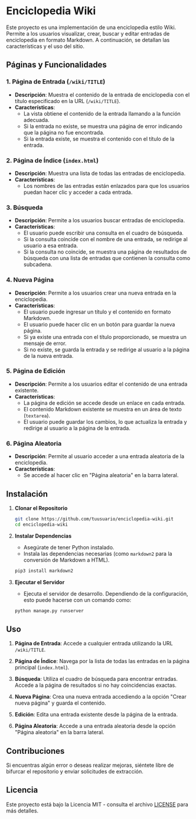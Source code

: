 # Enciclopedia Wiki

Este proyecto es una implementación de una enciclopedia estilo Wiki. Permite a los usuarios visualizar, crear, buscar y editar entradas de enciclopedia en formato Markdown. A continuación, se detallan las características y el uso del sitio.

## Páginas y Funcionalidades

### 1. Página de Entrada (`/wiki/TITLE`)

- **Descripción**: Muestra el contenido de la entrada de enciclopedia con el título especificado en la URL (`/wiki/TITLE`).
- **Características**:
  - La vista obtiene el contenido de la entrada llamando a la función adecuada.
  - Si la entrada no existe, se muestra una página de error indicando que la página no fue encontrada.
  - Si la entrada existe, se muestra el contenido con el título de la entrada.

### 2. Página de Índice (`index.html`)

- **Descripción**: Muestra una lista de todas las entradas de enciclopedia.
- **Características**:
  - Los nombres de las entradas están enlazados para que los usuarios puedan hacer clic y acceder a cada entrada.

### 3. Búsqueda

- **Descripción**: Permite a los usuarios buscar entradas de enciclopedia.
- **Características**:
  - El usuario puede escribir una consulta en el cuadro de búsqueda.
  - Si la consulta coincide con el nombre de una entrada, se redirige al usuario a esa entrada.
  - Si la consulta no coincide, se muestra una página de resultados de búsqueda con una lista de entradas que contienen la consulta como subcadena.

### 4. Nueva Página

- **Descripción**: Permite a los usuarios crear una nueva entrada en la enciclopedia.
- **Características**:
  - El usuario puede ingresar un título y el contenido en formato Markdown.
  - El usuario puede hacer clic en un botón para guardar la nueva página.
  - Si ya existe una entrada con el título proporcionado, se muestra un mensaje de error.
  - Si no existe, se guarda la entrada y se redirige al usuario a la página de la nueva entrada.

### 5. Página de Edición

- **Descripción**: Permite a los usuarios editar el contenido de una entrada existente.
- **Características**:
  - La página de edición se accede desde un enlace en cada entrada.
  - El contenido Markdown existente se muestra en un área de texto (`textarea`).
  - El usuario puede guardar los cambios, lo que actualiza la entrada y redirige al usuario a la página de la entrada.

### 6. Página Aleatoria

- **Descripción**: Permite al usuario acceder a una entrada aleatoria de la enciclopedia.
- **Características**:
  - Se accede al hacer clic en "Página aleatoria" en la barra lateral.

## Instalación

1. **Clonar el Repositorio**

    ```bash
    git clone https://github.com/tuusuario/enciclopedia-wiki.git
    cd enciclopedia-wiki
    ```

2. **Instalar Dependencias**

    - Asegúrate de tener Python instalado.
    - Instala las dependencias necesarias (como `markdown2` para la conversión de Markdown a HTML).

    ```bash
    pip3 install markdown2
    ```

3. **Ejecutar el Servidor**

    - Ejecuta el servidor de desarrollo. Dependiendo de la configuración, esto puede hacerse con un comando como:

    ```bash
    python manage.py runserver
    ```

## Uso

1. **Página de Entrada**: Accede a cualquier entrada utilizando la URL `/wiki/TITLE`.

2. **Página de Índice**: Navega por la lista de todas las entradas en la página principal (`index.html`).

3. **Búsqueda**: Utiliza el cuadro de búsqueda para encontrar entradas. Accede a la página de resultados si no hay coincidencias exactas.

4. **Nueva Página**: Crea una nueva entrada accediendo a la opción "Crear nueva página" y guarda el contenido.

5. **Edición**: Edita una entrada existente desde la página de la entrada.

6. **Página Aleatoria**: Accede a una entrada aleatoria desde la opción "Página aleatoria" en la barra lateral.

## Contribuciones

Si encuentras algún error o deseas realizar mejoras, siéntete libre de bifurcar el repositorio y enviar solicitudes de extracción.

## Licencia

Este proyecto está bajo la Licencia MIT - consulta el archivo [LICENSE](LICENSE) para más detalles.
